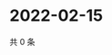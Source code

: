 # 2022-02-15

共 0 条

<!-- BEGIN WEIBO -->
<!-- 最后更新时间 Tue Feb 15 2022 17:13:54 GMT+0800 (China Standard Time) -->

<!-- END WEIBO -->
